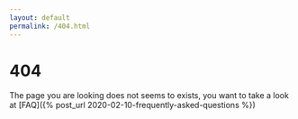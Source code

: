 ```yaml
---
layout: default
permalink: /404.html
---
```


# 404

The page you are looking does not seems to exists, you want to take a look at [FAQ]({% post_url 2020-02-10-frequently-asked-questions %})